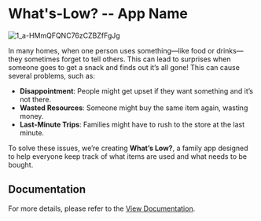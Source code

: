# What's-Low? -- App Name

![1_a-HMmQFQNC76zCZBZfFgJg](https://github.com/user-attachments/assets/420c996b-3ba5-44a5-862c-e8ff72837bb9)

In many homes, when one person uses something—like food or drinks—they sometimes forget to tell others. This can lead to surprises when someone goes to get a snack and finds out it’s all gone! This can cause several problems, such as:

- **Disappointment**: People might get upset if they want something and it’s not there.
- **Wasted Resources**: Someone might buy the same item again, wasting money.
- **Last-Minute Trips**: Families might have to rush to the store at the last minute.

To solve these issues, we’re creating **What’s Low?**, a family app designed to help everyone keep track of what items are used and what needs to be bought. 

## Documentation

For more details, please refer to the [View Documentation](https://docs.google.com/document/d/1CZR3cwgvdB0YfuA5000Exac_xKKUSBYKWnUtGpgftxc/edit?usp=sharing).
